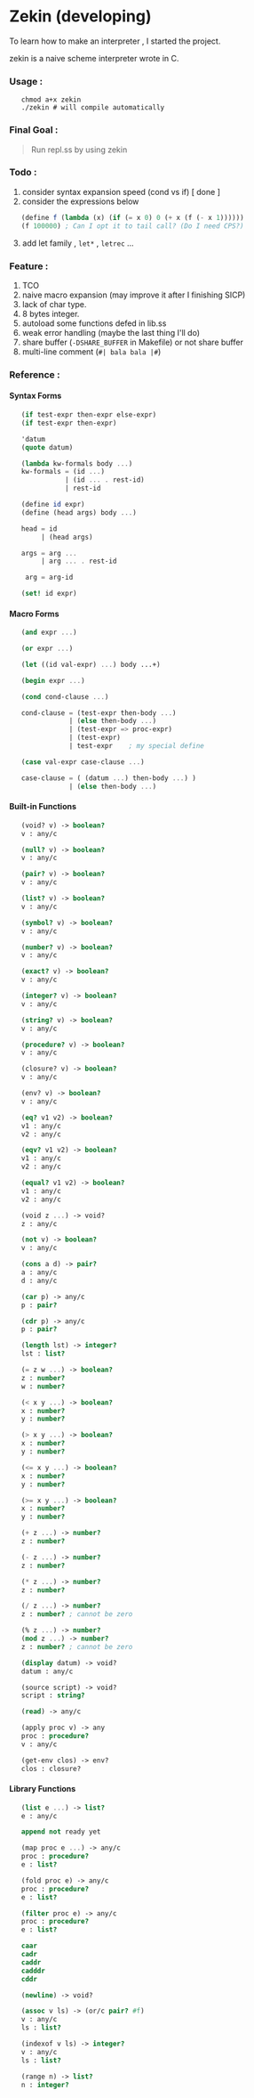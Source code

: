 # Zekin (developing)

To learn how to make an interpreter , I started the project.

zekin is a naive scheme interpreter wrote in C.

### Usage :
```shell
   chmod a+x zekin
   ./zekin # will compile automatically
```

### Final Goal :

> Run repl.ss by using zekin

### Todo :

   1. consider syntax expansion speed (cond vs if) [ done ]
   2. consider the expressions below
   ```scheme
      (define f (lambda (x) (if (= x 0) 0 (+ x (f (- x 1))))))
      (f 100000) ; Can I opt it to tail call? (Do I need CPS?)
   ```
   3. add let family , `let*` , `letrec` ...

### Feature :

   1. TCO
   2. naive macro expansion (may improve it after I finishing SICP)
   3. lack of char type.
   4. 8 bytes integer.
   5. autoload some functions defed in lib.ss
   6. weak error handling (maybe the last thing I'll do)
   7. share buffer (`-DSHARE_BUFFER` in Makefile) or not share buffer
   8. multi-line comment (`#| bala bala |#`)

###  Reference :

#### Syntax Forms

```scheme
   (if test-expr then-expr else-expr)
   (if test-expr then-expr)
```
```scheme
   'datum
   (quote datum)
```
```scheme
   (lambda kw-formals body ...)
   kw-formals = (id ...)
              | (id ... . rest-id)
              | rest-id

```
```scheme
   (define id expr)
   (define (head args) body ...)

   head = id
        | (head args)

   args = arg ...
        | arg ... . rest-id

    arg = arg-id
```
```scheme
   (set! id expr)
```

#### Macro Forms

```scheme
   (and expr ...)
```
```scheme
   (or expr ...)
```
```scheme
   (let ((id val-expr) ...) body ...+)
```
```scheme
   (begin expr ...)
```
```scheme
   (cond cond-clause ...)

   cond-clause = (test-expr then-body ...)
               | (else then-body ...)
               | (test-expr => proc-expr)
               | (test-expr)
               | test-expr    ; my special define
```
```scheme
   (case val-expr case-clause ...)

   case-clause = ( (datum ...) then-body ...) )
               | (else then-body ...)
```

#### Built-in Functions

```scheme
   (void? v) -> boolean?
   v : any/c
```
```scheme
   (null? v) -> boolean?
   v : any/c
```
```scheme
   (pair? v) -> boolean?
   v : any/c
```
```scheme
   (list? v) -> boolean?
   v : any/c
```
```scheme
   (symbol? v) -> boolean?
   v : any/c
```
```scheme
   (number? v) -> boolean?
   v : any/c
```
```scheme
   (exact? v) -> boolean?
   v : any/c
```
```scheme
   (integer? v) -> boolean?
   v : any/c
```
```scheme
   (string? v) -> boolean?
   v : any/c
```
```scheme
   (procedure? v) -> boolean?
   v : any/c
```
```scheme
   (closure? v) -> boolean?
   v : any/c
```
```scheme
   (env? v) -> boolean?
   v : any/c
```
```scheme
   (eq? v1 v2) -> boolean?
   v1 : any/c
   v2 : any/c
```
```scheme
   (eqv? v1 v2) -> boolean?
   v1 : any/c
   v2 : any/c
```
```scheme
   (equal? v1 v2) -> boolean?
   v1 : any/c
   v2 : any/c
```

```scheme
   (void z ...) -> void?
   z : any/c
```
```scheme
   (not v) -> boolean?
   v : any/c
```
```scheme
   (cons a d) -> pair?
   a : any/c
   d : any/c
```
```scheme
   (car p) -> any/c
   p : pair?
```
```scheme
   (cdr p) -> any/c
   p : pair?
```
```scheme
   (length lst) -> integer?
   lst : list?
```
```scheme
   (= z w ...) -> boolean?
   z : number?
   w : number?
```
```scheme
   (< x y ...) -> boolean?
   x : number?
   y : number?
```
```scheme
   (> x y ...) -> boolean?
   x : number?
   y : number?
```
```scheme
   (<= x y ...) -> boolean?
   x : number?
   y : number?
```
```scheme
   (>= x y ...) -> boolean?
   x : number?
   y : number?
```
```scheme
   (+ z ...) -> number?
   z : number?
```
```scheme
   (- z ...) -> number?
   z : number?
```
```scheme
   (* z ...) -> number?
   z : number?
```
```scheme
   (/ z ...) -> number?
   z : number? ; cannot be zero
```
```scheme
   (% z ...) -> number?
   (mod z ...) -> number?
   z : number? ; cannot be zero
```
```scheme
   (display datum) -> void?
   datum : any/c
```
```scheme
   (source script) -> void?
   script : string?
```
```scheme
   (read) -> any/c
```
```scheme
   (apply proc v) -> any
   proc : procedure?
   v : any/c
```
```scheme
   (get-env clos) -> env?
   clos : closure?
```

#### Library Functions


```scheme
   (list e ...) -> list?
   e : any/c
```
```scheme
   append not ready yet
```
```scheme
   (map proc e ...) -> any/c
   proc : procedure?
   e : list?
```
```scheme
   (fold proc e) -> any/c
   proc : procedure?
   e : list?
```
```scheme
   (filter proc e) -> any/c
   proc : procedure?
   e : list?
```
```scheme
   caar
   cadr
   caddr
   cadddr
   cddr
```
```scheme
   (newline) -> void?
```
```scheme
   (assoc v ls) -> (or/c pair? #f)
   v : any/c
   ls : list?
```
```scheme
   (indexof v ls) -> integer?
   v : any/c
   ls : list?
```
```scheme
   (range n) -> list?
   n : integer?
```
